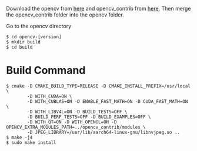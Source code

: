 Download the opencv from [here](https://github.com/opencv/opencv) and opencv_contrib from [here](https://github.com/opencv/opencv_contrib). Then merge the opencv_contrib folder into the opencv folder.

Go to the opencv directory
```
$ cd opencv-[version]
$ mkdir build
$ cd build
```


# Build Command
```
$ cmake -D CMAKE_BUILD_TYPE=RELEASE -D CMAKE_INSTALL_PREFIX=/usr/local \
        -D WITH_CUDA=ON \
        -D WITH_CUBLAS=ON -D ENABLE_FAST_MATH=ON -D CUDA_FAST_MATH=ON \
        -D WITH_LIBV4L=ON -D BUILD_TESTS=OFF \
        -D BUILD_PERF_TESTS=OFF -D BUILD_EXAMPLES=OFF \
        -D WITH_QT=ON -D WITH_OPENGL=ON -D OPENCV_EXTRA_MODULES_PATH=../opencv_contrib/modules \
        -D JPEG_LIBRARY=/usr/lib/aarch64-linux-gnu/libnvjpeg.so ..
$ make -j4
$ sudo make install
```
